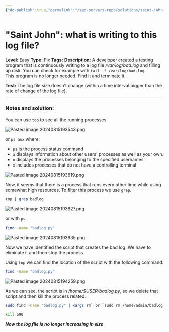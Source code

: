 ```yaml
---
{"dg-publish":true,"permalink":"/sad-servers-repo/solutions/saint-john-what-is-writing-to-this-log-file/"}
---
```



# "Saint John": what is writing to this log file?
**Level:** Easy
**Type:** Fix
**Tags:**
**Description:** A developer created a testing program that is continuously writing to a log file _/var/log/bad.log_ and filling up disk. You can check for example with `tail -f /var/log/bad.log`.  
This program is no longer needed. Find it and terminate it.

**Test:** The log file size doesn't change (within a time interval bigger than the rate of change of the log file).

---
### Notes and solution:
You can use `top` to see all the running processes

![Pasted image 20240815193543.png](/img/user/Sad%20Servers%20repo/Solutions/Reference%20images/Pasted%20image%2020240815193543.png)

or `ps aux` where:
- `ps` is the process status command
- `a` displays information about other users' processes as well as your own.
- `u` displays the processes belonging to the specified usernames.
- `x` includes processes that do not have a controlling terminal

![Pasted image 20240815193619.png](/img/user/Sad%20Servers%20repo/Solutions/Reference%20images/Pasted%20image%2020240815193619.png)

Now, it seems that there is a process that runs every other time while using somewhat high resources. To filter this process we use `grep`.

```bash
top | grep badlog
```
![Pasted image 20240815193827.png](/img/user/Sad%20Servers%20repo/Solutions/Reference%20images/Pasted%20image%2020240815193827.png)

or with `ps`

```bash
find -name "badlog.py"
```
![Pasted image 20240815193935.png](/img/user/Sad%20Servers%20repo/Solutions/Reference%20images/Pasted%20image%2020240815193935.png)

Now we have identified the script that creates the bad log. We have to eliminate it and then stop the process.

Using `top` we can find the location of the script with the following command:

```bash
find -name "badlog.py"
```
![Pasted image 20240815194259.png](/img/user/Sad%20Servers%20repo/Solutions/Reference%20images/Pasted%20image%2020240815194259.png)

As we can see, the script is in _/home/$USER/badlog.py_, so we delete that script and then kill the process related.

```bash
sudo find -name "badlog.py" | xargs rm` or `sudo rm /home/admin/badlog.py
```

```bash
kill 590
```

___Now the log file is no longer increasing in size___

